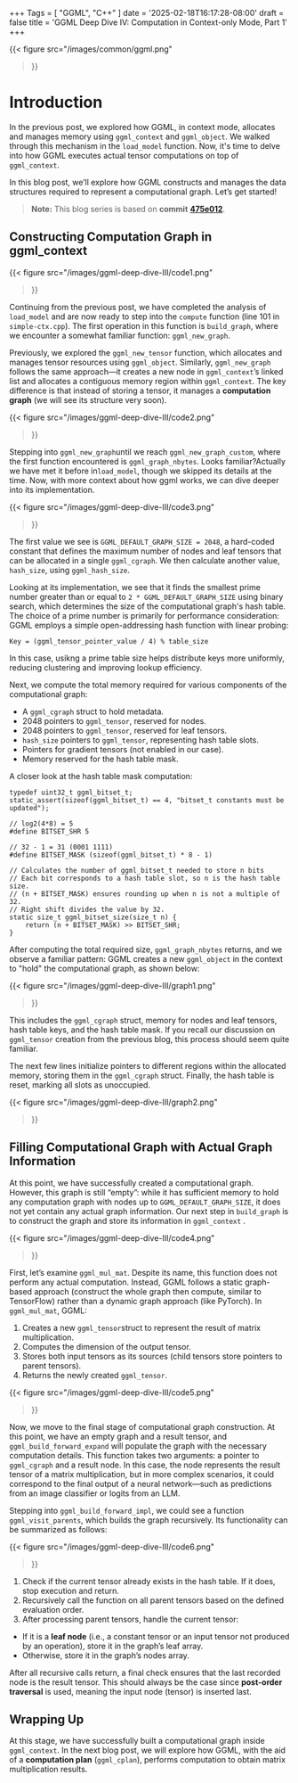 +++
Tags = [ "GGML", "C++" ]
date = '2025-02-18T16:17:28-08:00'
draft = false
title = 'GGML Deep Dive IV: Computation in Context-only Mode, Part 1'
+++

{{< figure
  src="/images/common/ggml.png"
>}}

# Introduction

In the previous post, we explored how GGML, in context mode, allocates and manages memory using `ggml_context` and `ggml_object`. We walked through this mechanism in the `load_model` function. Now, it's time to delve into how GGML executes actual tensor computations on top of `ggml_context`.

In this blog post, we’ll explore how GGML constructs and manages the data structures required to represent a computational graph. Let’s get started!

> **Note:** This blog series is based on **commit** [**475e012**](https://github.com/ggml-org/ggml/tree/475e01227333a3a29ed0859b477beabcc2de7b5e).

## Constructing Computation Graph in ggml_context

<!-- ![img](https://miro.medium.com/v2/resize:fit:1400/1*ZvyQa9IA6uuQUM8OXSmg4w.png) -->
{{< figure
  src="/images/ggml-deep-dive-III/code1.png"
>}}


Continuing from the previous post, we have completed the analysis of `load_model` and are now ready to step into the `compute` function (line 101 in `simple-ctx.cpp`). The first operation in this function is `build_graph`, where we encounter a somewhat familiar function: `ggml_new_graph`.

Previously, we explored the `ggml_new_tensor` function, which allocates and manages tensor resources using `ggml_object`. Similarly, `ggml_new_graph` follows the same approach—it creates a new node in `ggml_context`’s linked list and allocates a contiguous memory region within `ggml_context`. The key difference is that instead of storing a tensor, it manages a **computation graph** (we will see its structure very soon).

<!-- ![img](https://miro.medium.com/v2/resize:fit:1400/1*fWpylFb2pAVcOeG1NcUnEg.png) -->
{{< figure
  src="/images/ggml-deep-dive-III/code2.png"
>}}

Stepping into `ggml_new_graph`until we reach `ggml_new_graph_custom`, where the first function encountered is `ggml_graph_nbytes`. Looks familiar?Actually we have met it before in`load_model`, though we skipped its details at the time. Now, with more context about how ggml works, we can dive deeper into its implementation.

<!-- ![img](https://miro.medium.com/v2/resize:fit:1400/1*31R_do8hD03pkAxJVE_JFA.png) -->
{{< figure
  src="/images/ggml-deep-dive-III/code3.png"
>}}

The first value we see is `GGML_DEFAULT_GRAPH_SIZE = 2048`, a hard-coded constant that defines the maximum number of nodes and leaf tensors that can be allocated in a single `ggml_cgraph`. We then calculate another value, `hash_size`, using `ggml_hash_size`.

Looking at its implementation, we see that it finds the smallest prime number greater than or equal to `2 * GGML_DEFAULT_GRAPH_SIZE` using binary search, which determines the size of the computational graph's hash table. The choice of a prime number is primarily for performance consideration: GGML employs a simple open-addressing hash function with linear probing:

```
Key = (ggml_tensor_pointer_value / 4) % table_size
```

In this case, usikng a prime table size helps distribute keys more uniformly, reducing clustering and improving lookup efficiency.

Next, we compute the total memory required for various components of the computational graph:

- A `ggml_cgraph` struct to hold metadata.
- 2048 pointers to `ggml_tensor`, reserved for nodes.
- 2048 pointers to `ggml_tensor`, reserved for leaf tensors.
- `hash_size` pointers to `ggml_tensor`, representing hash table slots.
- Pointers for gradient tensors (not enabled in our case).
- Memory reserved for the hash table mask.

A closer look at the hash table mask computation:

```
typedef uint32_t ggml_bitset_t;
static_assert(sizeof(ggml_bitset_t) == 4, "bitset_t constants must be updated");

// log2(4*8) = 5
#define BITSET_SHR 5  

// 32 - 1 = 31 (0001 1111)
#define BITSET_MASK (sizeof(ggml_bitset_t) * 8 - 1)  

// Calculates the number of ggml_bitset_t needed to store n bits
// Each bit corresponds to a hash table slot, so n is the hash table size.
// (n + BITSET_MASK) ensures rounding up when n is not a multiple of 32.
// Right shift divides the value by 32.
static size_t ggml_bitset_size(size_t n) {
    return (n + BITSET_MASK) >> BITSET_SHR;
}
```

After computing the total required size, `ggml_graph_nbytes` returns, and we observe a familiar pattern: GGML creates a new `ggml_object` in the context to "hold" the computational graph, as shown below:

<!-- ![img](https://miro.medium.com/v2/resize:fit:1400/1*x3ZWcWD_TsSKkcGgeaeSjg.png) -->
{{< figure
  src="/images/ggml-deep-dive-III/graph1.png"
>}}

This includes the `ggml_cgraph` struct, memory for nodes and leaf tensors, hash table keys, and the hash table mask. If you recall our discussion on `ggml_tensor` creation from the previous blog, this process should seem quite familiar.

The next few lines initialize pointers to different regions within the allocated memory, storing them in the `ggml_cgraph` struct. Finally, the hash table is reset, marking all slots as unoccupied.

<!-- ![img](https://miro.medium.com/v2/resize:fit:1400/1*k_04EsQsLxX_RHrjNpzAtg.png) -->
{{< figure
  src="/images/ggml-deep-dive-III/graph2.png"
>}}

## Filling Computational Graph with Actual Graph Information

At this point, we have successfully created a computational graph. However, this graph is still “empty”: while it has sufficient memory to hold any computation graph with nodes up to `GGML_DEFAULT_GRAPH_SIZE`, it does not yet contain any actual graph information. Our next step in `build_graph` is to construct the graph and store its information in `ggml_context` .

<!-- ![img](https://miro.medium.com/v2/resize:fit:1400/1*5fkxnymp1K8bosz1sgzfHQ.png) -->
{{< figure
  src="/images/ggml-deep-dive-III/code4.png"
>}}

First, let’s examine `ggml_mul_mat`. Despite its name, this function does not perform any actual computation. Instead, GGML follows a static graph-based approach (construct the whole graph then compute, similar to TensorFlow) rather than a dynamic graph approach (like PyTorch). In `ggml_mul_mat`, GGML:

1. Creates a new `ggml_tensor`struct to represent the result of matrix multiplication.
2. Computes the dimension of the output tensor.
3. Stores both input tensors as its sources (child tensors store pointers to parent tensors).
4. Returns the newly created `ggml_tensor`.

<!-- ![img](https://miro.medium.com/v2/resize:fit:1400/1*xUWHz5dgMcdrzzNDjkeNDA.png) -->
{{< figure
  src="/images/ggml-deep-dive-III/code5.png"
>}}

Now, we move to the final stage of computational graph construction. At this point, we have an empty graph and a result tensor, and `ggml_build_forward_expand` will populate the graph with the necessary computation details. This function takes two arguments: a pointer to `ggml_cgraph` and a result node. In this case, the node represents the result tensor of a matrix multiplication, but in more complex scenarios, it could correspond to the final output of a neural network—such as predictions from an image classifier or logits from an LLM.

Stepping into `ggml_build_forward_impl`, we could see a function `ggml_visit_parents`, which builds the graph recursively. Its functionality can be summarized as follows:

<!-- ![img](https://miro.medium.com/v2/resize:fit:1400/1*ktaopO5WE9PbOXODd56nig.png) -->
{{< figure
  src="/images/ggml-deep-dive-III/code6.png"
>}}

1. Check if the current tensor already exists in the hash table. If it does, stop execution and return.
2. Recursively call the function on all parent tensors based on the defined evaluation order.
3. After processing parent tensors, handle the current tensor:

- If it is a **leaf node** (i.e., a constant tensor or an input tensor not produced by an operation), store it in the graph’s leaf array.
- Otherwise, store it in the graph’s nodes array.

After all recursive calls return, a final check ensures that the last recorded node is the result tensor. This should always be the case since **post-order traversal** is used, meaning the input node (tensor) is inserted last.

## Wrapping Up

At this stage, we have successfully built a computational graph inside `ggml_context`. In the next blog post, we will explore how GGML, with the aid of a **computation plan** (`ggml_cplan`), performs computation to obtain matrix multiplication results.
